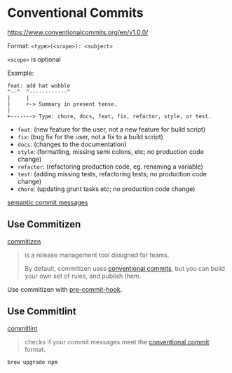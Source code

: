 # Conventional Commits

https://www.conventionalcommits.org/en/v1.0.0/

Format: `<type>(<scope>): <subject>`

`<scope>` is optional

Example:

```
feat: add hat wobble
^--^  ^------------^
|     |
|     +-> Summary in present tense.
|
+-------> Type: chore, docs, feat, fix, refactor, style, or test.
```
- `feat`: (new feature for the user, not a new feature for build script)
- `fix`: (bug fix for the user, not a fix to a build script)
- `docs`: (changes to the documentation)
- `style`: (formatting, missing semi colons, etc; no production code change)
- `refactor`: (refactoring production code, eg. renaming a variable)
- `test`: (adding missing tests, refactoring tests; no production code change)
- `chore`: (updating grunt tasks etc; no production code change)

[semantic commit messages](https://seesparkbox.com/foundry/semantic_commit_messages)

## Use Commitizen

[commitizen](https://commitizen-tools.github.io/commitizen/)
> is a release management tool designed for teams.
>
> By default, commitizen uses
> [conventional commits](https://www.conventionalcommits.org/), but you can
> build your own set of rules, and publish them.

Use commitizen with [pre-commit-hook](pre-commit-hook.html).

## Use Commitlint

[commitlint](https://github.com/conventional-changelog/commitlint)
> checks if your commit messages meet the
> [conventional commit](https://www.conventionalcommits.org/en/v1.0.0/) format.

```sh
brew upgrade npm
```
